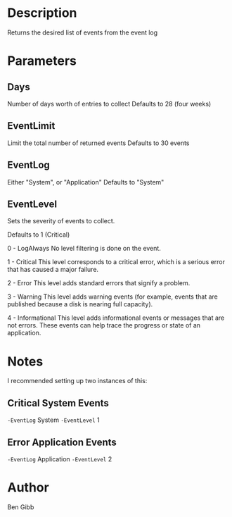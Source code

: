 # Description

Returns the desired list of events from the event log

# Parameters

## Days

Number of days worth of entries to collect
Defaults to 28 (four weeks)

## EventLimit

Limit the total number of returned events
Defaults to 30 events

## EventLog

Either "System", or "Application"
Defaults to "System"

## EventLevel

Sets the severity of events to collect.

Defaults to 1 (Critical)

0 - LogAlways
No level filtering is done on the event.

1 - Critical
This level corresponds to a critical error, which is a serious error that has caused a major failure.

2 - Error
This level adds standard errors that signify a problem.

3 - Warning
This level adds warning events (for example, events that are published because a disk is nearing full capacity).

4 - Informational
This level adds informational events or messages that are not errors. These events can help trace the progress or state of an application.

# Notes

I recommended setting up two instances of this:

## Critical System Events
`-EventLog` System `-EventLevel` 1

## Error Application Events
`-EventLog` Application `-EventLevel` 2

# Author

Ben Gibb
